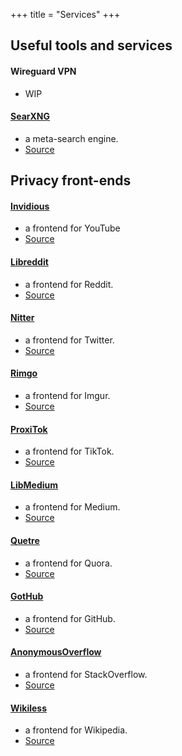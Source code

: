 +++
title = "Services"
+++

## Useful tools and services
#### Wireguard VPN
- WIP
#### [SearXNG](https://searxng.hackerhöhle.org)
- a meta-search engine.
- [Source](https://github.com/searxng/searxng)
## Privacy front-ends
#### [Invidious](https://invidious.hackerhöhle.org)
- a frontend for YouTube
- [Source](https://github.com/iv-org/invidious)
#### [Libreddit](https://libreddit.hackerhöhle.org)
- a frontend for Reddit.
- [Source](https://github.com/libreddit/libreddit)
#### [Nitter](https://nitter.hackerhöhle.org)
- a frontend for Twitter.
- [Source](https://github.com/zedeus/nitter)
#### [Rimgo](https://rimgo.hackerhöhle.org)
- a frontend for Imgur.
- [Source](https://codeberg.org/video-prize-ranch/rimgo#user-content-environment-variables)
#### [ProxiTok](https://proxitok.hackerhöhle.org)
- a frontend for TikTok.
- [Source](https://github.com/pablouser1/ProxiTok)
#### [LibMedium](https://libmedium.hackerhöhle.org)
- a frontend for Medium.
- [Source](https://github.com/realaravinth/libmedium)
#### [Quetre](https://quetre.hackerhöhle.org)
- a frontend for Quora.
- [Source](https://github.com/zyachel/quetre)
#### [GotHub](https://gothub.hackerhöhle.org)
- a frontend for GitHub.
- [Source](https://codeberg.org/gothub/gothub)
#### [AnonymousOverflow](https://overflow.hackerhöhle.org)
- a frontend for StackOverflow.
- [Source](https://github.com/httpjamesm/AnonymousOverflow)
#### [Wikiless](https://Wikiless.hackerhöhle.org)
- a frontend for Wikipedia.
- [Source](https://github.com/Metastem/wikiless)
